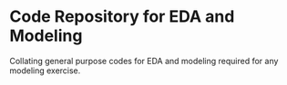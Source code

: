 # Code Repository for EDA and Modeling

Collating general purpose codes for EDA and modeling required for any modeling exercise.
